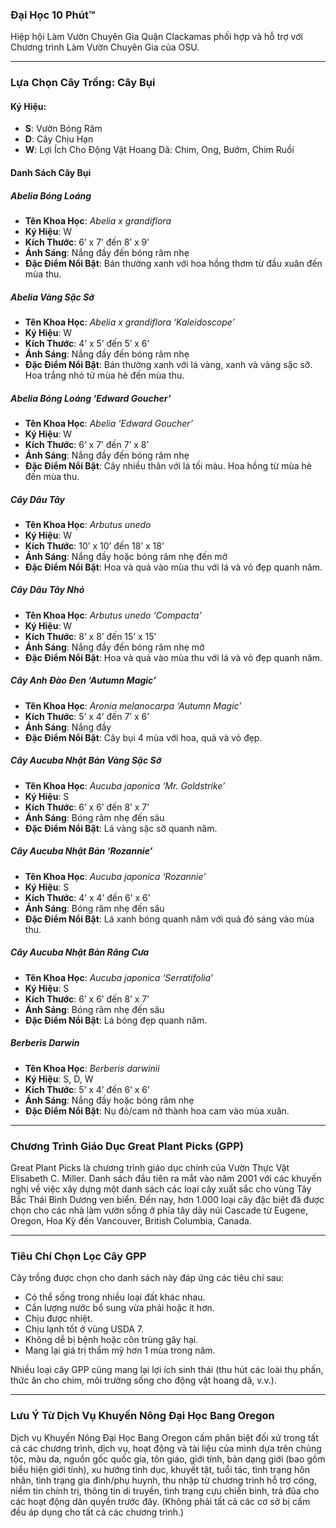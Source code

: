 ### Đại Học 10 Phút™

Hiệp hội Làm Vườn Chuyên Gia Quận Clackamas phối hợp và hỗ trợ với Chương trình Làm Vườn Chuyên Gia của OSU.

---

### Lựa Chọn Cây Trồng: Cây Bụi

#### Ký Hiệu:
- **S**: Vườn Bóng Râm
- **D**: Cây Chịu Hạn
- **W**: Lợi Ích Cho Động Vật Hoang Dã: Chim, Ong, Bướm, Chim Ruồi

#### Danh Sách Cây Bụi

##### **Abelia Bóng Loáng**
- **Tên Khoa Học**: *Abelia x grandiflora*
- **Ký Hiệu**: W
- **Kích Thước**: 6’ x 7’ đến 8’ x 9’
- **Ánh Sáng**: Nắng đầy đến bóng râm nhẹ
- **Đặc Điểm Nổi Bật**: Bán thường xanh với hoa hồng thơm từ đầu xuân đến mùa thu.

##### **Abelia Vàng Sặc Sỡ**
- **Tên Khoa Học**: *Abelia x grandiflora ‘Kaleidoscope’*
- **Ký Hiệu**: W
- **Kích Thước**: 4’ x 5’ đến 5’ x 6’
- **Ánh Sáng**: Nắng đầy đến bóng râm nhẹ
- **Đặc Điểm Nổi Bật**: Bán thường xanh với lá vàng, xanh và vàng sặc sỡ. Hoa trắng nhỏ từ mùa hè đến mùa thu.

##### **Abelia Bóng Loáng ‘Edward Goucher’**
- **Tên Khoa Học**: *Abelia ‘Edward Goucher’*
- **Ký Hiệu**: W
- **Kích Thước**: 6’ x 7’ đến 7’ x 8’
- **Ánh Sáng**: Nắng đầy đến bóng râm nhẹ
- **Đặc Điểm Nổi Bật**: Cây nhiều thân với lá tối màu. Hoa hồng từ mùa hè đến mùa thu.

##### **Cây Dâu Tây**
- **Tên Khoa Học**: *Arbutus unedo*
- **Ký Hiệu**: W
- **Kích Thước**: 10’ x 10’ đến 18’ x 18’
- **Ánh Sáng**: Nắng đầy hoặc bóng râm nhẹ đến mở
- **Đặc Điểm Nổi Bật**: Hoa và quả vào mùa thu với lá và vỏ đẹp quanh năm.

##### **Cây Dâu Tây Nhỏ**
- **Tên Khoa Học**: *Arbutus unedo ‘Compacta’*
- **Ký Hiệu**: W
- **Kích Thước**: 8’ x 8’ đến 15’ x 15’
- **Ánh Sáng**: Nắng đầy đến bóng râm nhẹ mở
- **Đặc Điểm Nổi Bật**: Hoa và quả vào mùa thu với lá và vỏ đẹp quanh năm.

##### **Cây Anh Đào Đen ‘Autumn Magic’**
- **Tên Khoa Học**: *Aronia melanocarpa ‘Autumn Magic’*
- **Kích Thước**: 5’ x 4’ đến 7’ x 6’
- **Ánh Sáng**: Nắng đầy
- **Đặc Điểm Nổi Bật**: Cây bụi 4 mùa với hoa, quả và vỏ đẹp.

##### **Cây Aucuba Nhật Bản Vàng Sặc Sỡ**
- **Tên Khoa Học**: *Aucuba japonica ‘Mr. Goldstrike’*
- **Ký Hiệu**: S
- **Kích Thước**: 6’ x 6’ đến 8’ x 7’
- **Ánh Sáng**: Bóng râm nhẹ đến sâu
- **Đặc Điểm Nổi Bật**: Lá vàng sặc sỡ quanh năm.

##### **Cây Aucuba Nhật Bản ‘Rozannie’**
- **Tên Khoa Học**: *Aucuba japonica ‘Rozannie’*
- **Ký Hiệu**: S
- **Kích Thước**: 4’ x 4’ đến 6’ x 6’
- **Ánh Sáng**: Bóng râm nhẹ đến sâu
- **Đặc Điểm Nổi Bật**: Lá xanh bóng quanh năm với quả đỏ sáng vào mùa thu.

##### **Cây Aucuba Nhật Bản Răng Cưa**
- **Tên Khoa Học**: *Aucuba japonica ‘Serratifolia’*
- **Ký Hiệu**: S
- **Kích Thước**: 6’ x 6’ đến 8’ x 7’
- **Ánh Sáng**: Bóng râm nhẹ đến sâu
- **Đặc Điểm Nổi Bật**: Lá bóng đẹp quanh năm.

##### **Berberis Darwin**
- **Tên Khoa Học**: *Berberis darwinii*
- **Ký Hiệu**: S, D, W
- **Kích Thước**: 5’ x 4’ đến 6’ x 6’
- **Ánh Sáng**: Nắng đầy hoặc bóng râm nhẹ
- **Đặc Điểm Nổi Bật**: Nụ đỏ/cam nở thành hoa cam vào mùa xuân.

---

### Chương Trình Giáo Dục Great Plant Picks (GPP)

Great Plant Picks là chương trình giáo dục chính của Vườn Thực Vật Elisabeth C. Miller. Danh sách đầu tiên ra mắt vào năm 2001 với các khuyến nghị về việc xây dựng một danh sách các loại cây xuất sắc cho vùng Tây Bắc Thái Bình Dương ven biển. Đến nay, hơn 1.000 loại cây đặc biệt đã được chọn cho các nhà làm vườn sống ở phía tây dãy núi Cascade từ Eugene, Oregon, Hoa Kỳ đến Vancouver, British Columbia, Canada.

---

### Tiêu Chí Chọn Lọc Cây GPP

Cây trồng được chọn cho danh sách này đáp ứng các tiêu chí sau:
- Có thể sống trong nhiều loại đất khác nhau.
- Cần lượng nước bổ sung vừa phải hoặc ít hơn.
- Chịu được nhiệt.
- Chịu lạnh tốt ở vùng USDA 7.
- Không dễ bị bệnh hoặc côn trùng gây hại.
- Mang lại giá trị thẩm mỹ hơn 1 mùa trong năm.

Nhiều loại cây GPP cũng mang lại lợi ích sinh thái (thu hút các loài thụ phấn, thức ăn cho chim, môi trường sống cho động vật hoang dã, v.v.).

---

### Lưu Ý Từ Dịch Vụ Khuyến Nông Đại Học Bang Oregon

Dịch vụ Khuyến Nông Đại Học Bang Oregon cấm phân biệt đối xử trong tất cả các chương trình, dịch vụ, hoạt động và tài liệu của mình dựa trên chủng tộc, màu da, nguồn gốc quốc gia, tôn giáo, giới tính, bản dạng giới (bao gồm biểu hiện giới tính), xu hướng tình dục, khuyết tật, tuổi tác, tình trạng hôn nhân, tình trạng gia đình/phụ huynh, thu nhập từ chương trình hỗ trợ công, niềm tin chính trị, thông tin di truyền, tình trạng cựu chiến binh, trả đũa cho các hoạt động dân quyền trước đây. (Không phải tất cả các cơ sở bị cấm đều áp dụng cho tất cả các chương trình.)